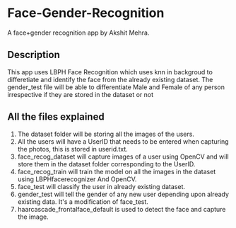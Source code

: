# Face-Gender-Recognition
A face+gender recognition app by Akshit Mehra.

## Description
This app uses LBPH Face Recognition which uses knn in backgroud to differetiate and identify the face from the already existing dataset.
The gender_test file will be able to differentiate Male and Female of any person irrespective if they are stored in the dataset or not

## All the files explained
1. The dataset folder will be storing all the images of the users.
2. All the users will have a UserID that needs to be entered when capturing the photos, this is stored in userid.txt.
3. face_recog_dataset will capture images of a user using OpenCV and will store them in the dataset folder corresponding to the UserID.
4. face_recog_train will train the model on all the images in the dataset using LBPHfacerecognizer And OpenCV. 
5. face_test will classify the user in already existing dataset.
6. gender_test will tell the gender of any new user depending upon already existing data. It's a modification of face_test.
7. haarcascade_frontalface_default is used to detect the face and capture the image. 
